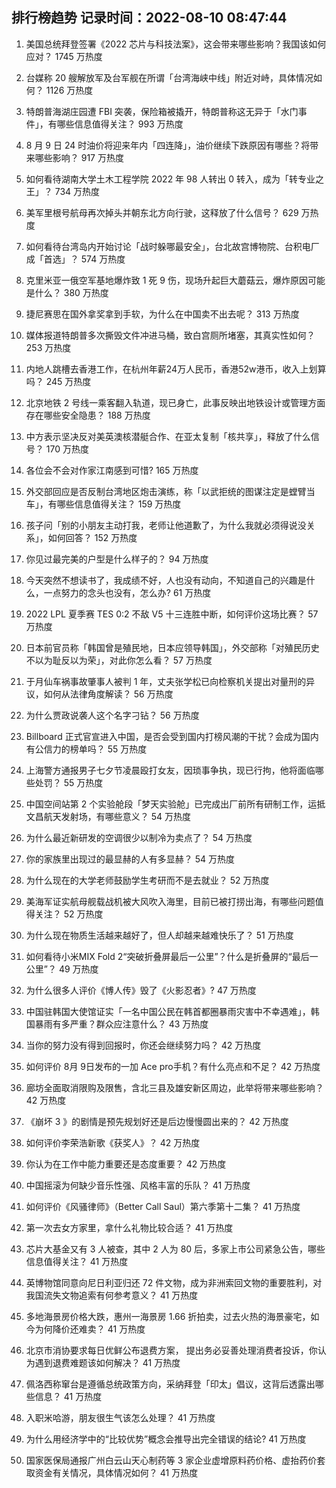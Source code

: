 
## 排行榜趋势 记录时间：2022-08-10 08:47:44
  
  1. 美国总统拜登签署《2022 芯片与科技法案》，这会带来哪些影响？我国该如何应对？ 1745 万热度
    
  2. 台媒称 20 艘解放军及台军舰在所谓「台湾海峡中线」附近对峙，具体情况如何？ 1126 万热度
    
  3. 特朗普海湖庄园遭 FBI 突袭，保险箱被撬开，特朗普称这无异于「水门事件」，有哪些信息值得关注？ 993 万热度
    
  4. 8 月 9 日 24 时油价将迎来年内「四连降」，油价继续下跌原因有哪些？将带来哪些影响？ 917 万热度
    
  5. 如何看待湖南大学土木工程学院 2022 年 98 人转出 0 转入，成为「转专业之王」？ 734 万热度
    
  6. 美军里根号航母再次掉头并朝东北方向行驶，这释放了什么信号？ 629 万热度
    
  7. 如何看待台湾岛内开始讨论「战时躲哪最安全」，台北故宫博物院、台积电厂成「首选」？ 574 万热度
    
  8. 克里米亚一俄空军基地爆炸致 1 死 9 伤，现场升起巨大蘑菇云，爆炸原因可能是什么？ 380 万热度
    
  9. 捷尼赛思在国外拿奖拿到手软，为什么在中国卖不出去呢？ 313 万热度
    
  10. 媒体报道特朗普多次撕毁文件冲进马桶，致白宫厕所堵塞，其真实性如何？ 253 万热度
    
  11. 内地人跳槽去香港工作，在杭州年薪24万人民币，香港52w港币，收入上划算吗？ 245 万热度
    
  12. 北京地铁 2 号线一乘客翻入轨道，现已身亡，此事反映出地铁设计或管理方面存在哪些安全隐患？ 188 万热度
    
  13. 中方表示坚决反对美英澳核潜艇合作、在亚太复制「核共享」，释放了什么信号？ 170 万热度
    
  14. 各位会不会对作家江南感到可惜? 165 万热度
    
  15. 外交部回应是否反制台湾地区炮击演练，称「以武拒统的图谋注定是螳臂当车」，有哪些信息值得关注？ 159 万热度
    
  16. 孩子问「别的小朋友主动打我，老师让他道歉了，为什么我就必须得说没关系」，如何回答？ 152 万热度
    
  17. 你见过最完美的户型是什么样子的？ 94 万热度
    
  18. 今天突然不想读书了，我成绩不好，人也没有动向，不知道自己的兴趣是什么，一点努力的念头也没有，怎么办? 61 万热度
    
  19. 2022 LPL 夏季赛 TES 0:2 不敌 V5 十三连胜中断，如何评价这场比赛？ 57 万热度
    
  20. 日本前官员称「韩国曾是殖民地，日本应领导韩国」，外交部称「对殖民历史不以为耻反以为荣」，对此你怎么看？ 57 万热度
    
  21. 于月仙车祸事故肇事人被判 1 年，丈夫张学松已向检察机关提出对量刑的异议，如何从法律角度解读？ 56 万热度
    
  22. 为什么贾政说袭人这个名字刁钻？ 56 万热度
    
  23. Billboard 正式官宣进入中国，是否会受到国内打榜风潮的干扰？会成为国内有公信力的榜单吗？ 55 万热度
    
  24. 上海警方通报男子七夕节凌晨殴打女友，因琐事争执，现已行拘，他将面临哪些处罚？ 55 万热度
    
  25. 中国空间站第 2 个实验舱段「梦天实验舱」已完成出厂前所有研制工作，运抵文昌航天发射场，有哪些意义？ 54 万热度
    
  26. 为什么最近新研发的空调很少以制冷为卖点了？ 54 万热度
    
  27. 你的家族里出现过的最显赫的人有多显赫？ 54 万热度
    
  28. 为什么现在的大学老师鼓励学生考研而不是去就业？ 52 万热度
    
  29. 美海军证实航母舰载战机被大风吹入海里，目前已被打捞出海，有哪些问题值得关注？ 52 万热度
    
  30. 为什么现在物质生活越来越好了，但人却越来越难快乐了？ 51 万热度
    
  31. 如何看待小米MIX Fold 2“突破折叠屏最后一公里”？什么是折叠屏的“最后一公里”？ 49 万热度
    
  32. 为什么很多人评价《博人传》毁了《火影忍者》? 47 万热度
    
  33. 中国驻韩国大使馆证实「一名中国公民在韩首都圈暴雨灾害中不幸遇难」，韩国暴雨有多严重？群众应注意什么？ 43 万热度
    
  34. 当你的努力没有得到回报时，你还会继续努力吗？ 42 万热度
    
  35. 如何评价 8月 9日发布的一加 Ace pro手机？有什么亮点和不足？ 42 万热度
    
  36. 廊坊全面取消限购及限售，含北三县及雄安新区周边，此举将带来哪些影响？ 42 万热度
    
  37. 《崩坏 3 》的剧情是预先规划好还是后边慢慢圆出来的？ 42 万热度
    
  38. 如何评价李荣浩新歌《获奖人》？ 42 万热度
    
  39. 你认为在工作中能力重要还是态度重要？ 42 万热度
    
  40. 中国摇滚为何缺少音乐性强、风格丰富的乐队？ 41 万热度
    
  41. 如何评价《风骚律师》（Better Call Saul）第六季第十二集？ 41 万热度
    
  42. 第一次去女方家里，拿什么礼物比较合适？ 41 万热度
    
  43. 芯片大基金又有 3 人被查，其中 2 人为 80 后，多家上市公司紧急公告，哪些信息值得关注？ 41 万热度
    
  44. 英博物馆同意向尼日利亚归还 72 件文物，成为非洲索回文物的重要胜利，对我国流失文物追索有何参考意义？ 41 万热度
    
  45. 多地海景房价格大跌，惠州一海景房 1.66 折拍卖，过去火热的海景豪宅，如今为何降价还难卖？ 41 万热度
    
  46. 北京市消协要求每日优鲜公布退费方案， 提出务必妥善处理消费者投诉，你认为遇到退费难题该如何解决？ 41 万热度
    
  47. 佩洛西称窜台是遵循总统政策方向，采纳拜登「印太」倡议，这背后透露出哪些信息？ 41 万热度
    
  48. 入职米哈游，朋友很生气该怎么处理？ 41 万热度
    
  49. 为什么用经济学中的“比较优势”概念会推导出完全错误的结论? 41 万热度
    
  50. 国家医保局通报广州白云山天心制药等 3 家企业虚增原料药价格、虚抬药价套取资金有关情况，具体情况如何？ 41 万热度
    